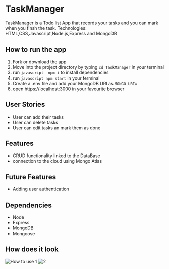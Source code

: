 # TaskManager

TaskManager is a Todo list App that records your tasks and you can mark when you finsh the task.
Technologies: HTML,CSS,Javascript,Node.js,Express and MongoDB

## How to run the app
1. Fork or download the app
2. Move into the project directory  by typing ```cd TaskManager``` in your terminal
3. run ```javascript  npm i``` to install dependencies
4. run ```javascript npm start``` in your terminal
5. Create a .env file and add your MongoDB URI as ```MONGO_URI= ```
6. open https://localhost:3000 in your favourite browser


## User Stories
- User can add their tasks
- User can delete tasks
- User can edit tasks an mark them as done

## Features 
- CRUD functionality linked to the DataBase
- connection to the cloud using Mongo Atlas

## Future Features
- Adding user authentication 


## Dependencies
- Node
- Express
- MongoDB
- Mongoose

## How does it look 
![How to use 1](https://user-images.githubusercontent.com/46817360/127180654-60cafff1-d6ef-42a4-a7f8-580c1d18f554.PNG)
![2](https://user-images.githubusercontent.com/46817360/127180658-a6cc126c-4098-48ae-806f-994210c116fa.PNG)
